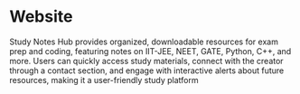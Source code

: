 # Website
 Study Notes Hub provides organized, downloadable resources for exam prep and coding, featuring notes on IIT-JEE, NEET, GATE, Python, C++, and more. Users can quickly access study materials, connect with the creator through a contact section, and engage with interactive alerts about future resources, making it a user-friendly study platform
